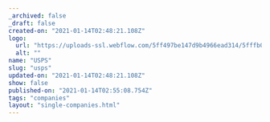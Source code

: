 ```yaml
---
_archived: false
_draft: false
created-on: "2021-01-14T02:48:21.108Z"
logo:
  url: "https://uploads-ssl.webflow.com/5ff497be147d9b4966ead314/5fffb0f0777394ae4c681afd_usps.jpg"
  alt: ""
name: "USPS"
slug: "usps"
updated-on: "2021-01-14T02:48:21.108Z"
show: false
published-on: "2021-01-14T02:55:08.754Z"
tags: "companies"
layout: "single-companies.html"
---
```



